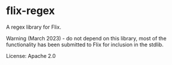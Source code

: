 # flix-regex

A regex library for Flix.

Warning (March 2023) - do not depend on this library, most 
of the functionality has been submitted to Flix for inclusion 
in the stdlib.

License: Apache 2.0
